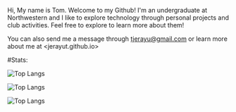 Hi, My name is Tom. Welcome to my Github! I'm an undergraduate at Northwestern and I like to explore technology through personal projects and club activities. Feel free to explore to learn more about them!

You can also send me a message through <tjerayu@gmail.com> or learn more about me at <jerayut.github.io>

#Stats:

![Top Langs](https://github-readme-stats.vercel.app/api?username=JerayuT&show_icons=true&theme=gotham&&hide_border=true)

![Top Langs](https://github-readme-streak-stats.herokuapp.com/?user=JerayuT&&theme=gotham&&hide_border=true)

![Top Langs](https://github-readme-stats.vercel.app/api/top-langs/?username=JerayuT&layout=compact&theme=gotham&hide_border=true)
